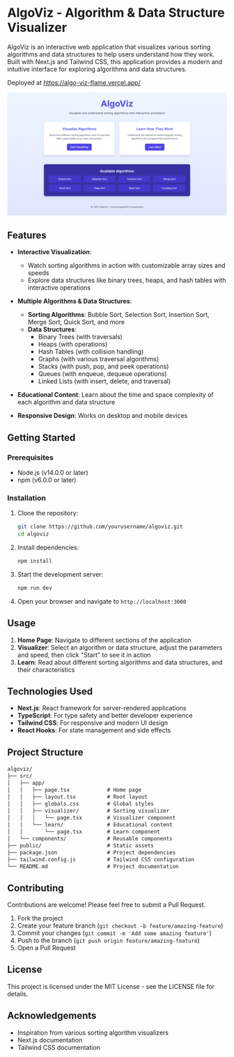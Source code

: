 # AlgoViz - Algorithm & Data Structure Visualizer

AlgoViz is an interactive web application that visualizes various sorting algorithms and data structures to help users understand how they work. Built with Next.js and Tailwind CSS, this application provides a modern and intuitive interface for exploring algorithms and data structures.

Deployed at https://algo-viz-flame.vercel.app/

![AlgoViz Screenshot](src/public/Screenshot.png)

## Features

- **Interactive Visualization**: 
  - Watch sorting algorithms in action with customizable array sizes and speeds
  - Explore data structures like binary trees, heaps, and hash tables with interactive operations
  
- **Multiple Algorithms & Data Structures**:
  - **Sorting Algorithms**: Bubble Sort, Selection Sort, Insertion Sort, Merge Sort, Quick Sort, and more
  - **Data Structures**:
    - Binary Trees (with traversals)
    - Heaps (with operations)
    - Hash Tables (with collision handling)
    - Graphs (with various traversal algorithms)
    - Stacks (with push, pop, and peek operations)
    - Queues (with enqueue, dequeue operations)
    - Linked Lists (with insert, delete, and traversal)
  
- **Educational Content**: Learn about the time and space complexity of each algorithm and data structure
- **Responsive Design**: Works on desktop and mobile devices

## Getting Started

### Prerequisites

- Node.js (v14.0.0 or later)
- npm (v6.0.0 or later)

### Installation

1. Clone the repository:
   ```bash
   git clone https://github.com/yourusername/algoviz.git
   cd algoviz
   ```

2. Install dependencies:
   ```bash
   npm install
   ```

3. Start the development server:
   ```bash
   npm run dev
   ```

4. Open your browser and navigate to `http://localhost:3000`

## Usage

1. **Home Page**: Navigate to different sections of the application
2. **Visualizer**: Select an algorithm or data structure, adjust the parameters and speed, then click "Start" to see it in action
3. **Learn**: Read about different sorting algorithms and data structures, and their characteristics

## Technologies Used

- **Next.js**: React framework for server-rendered applications
- **TypeScript**: For type safety and better developer experience
- **Tailwind CSS**: For responsive and modern UI design
- **React Hooks**: For state management and side effects

## Project Structure

```
algoviz/
├── src/
│   ├── app/
│   │   ├── page.tsx            # Home page
│   │   ├── layout.tsx          # Root layout
│   │   ├── globals.css         # Global styles
│   │   ├── visualizer/         # Sorting visualizer
│   │   │   └── page.tsx        # Visualizer component
│   │   └── learn/              # Educational content
│   │       └── page.tsx        # Learn component
│   └── components/             # Reusable components
├── public/                     # Static assets
├── package.json                # Project dependencies
├── tailwind.config.js          # Tailwind CSS configuration
└── README.md                   # Project documentation
```

## Contributing

Contributions are welcome! Please feel free to submit a Pull Request.

1. Fork the project
2. Create your feature branch (`git checkout -b feature/amazing-feature`)
3. Commit your changes (`git commit -m 'Add some amazing feature'`)
4. Push to the branch (`git push origin feature/amazing-feature`)
5. Open a Pull Request

## License

This project is licensed under the MIT License - see the LICENSE file for details.

## Acknowledgements

- Inspiration from various sorting algorithm visualizers
- Next.js documentation
- Tailwind CSS documentation
